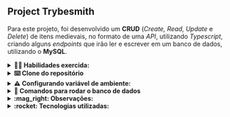 ## Project Trybesmith

Para este projeto, foi desenvolvido um **CRUD** (_Create, Read, Update_ e _Delete_) de itens medievais, no formato de uma _API_, utilizando _Typescript_, criando alguns _endpoints_ que irão ler e escrever em um banco de dados, utilizando o **MySQL**.


<details>
  <summary>
    <strong> 👩‍💻 Habilidades exercida: </strong>
  </summary><br>


  - Declaração de variáveis e funções com tipagens _Typescript_

  - Construição de uma _API Node Express_ utilizando o _Typescript_

  - Aplicação de arquitetura _MSC_ (Camada de Controller e Service)

  - Utilização do bando de dados **MySQL**

  - Criação de endpoints no padrão _REST_

</details>


<details>
  <summary>
    <strong> ⌨️ Clone do repositório </strong>
  </summary><br>
  
  1. Clone o repositório
    - `git clone git@github.com:Adriana-coderstar/Trybesmith.git`
    
  2. Instale as dependências
    - `npm install`
    
 </details>


<details>
  <summary>
    <strong> ⚠ Configurando variável de ambiente: </strong>
  </summary><br>
  
 - Modificar o arquivo env.example para .env
 
 - Alterar DATABASE_URL="mysql://`USER:PASSWORD`@`localhost`:`PORT`/`NAME_DATABASE`"
 </details>
 
 
 
 <details>
  <summary>
    <strong>🏦 Comandos para rodar o banco de dados </strong>
  </summary><br>
  
 - Rodar aplicação com nodemon:
    - `npm run dev`
 
 - Gerar o banco de dados e as migrations 
    - `npx prisma generate`
    - `npx prisma migrate dev`
    
 </details>
 
 
 <details>
  <summary>
    <strong> :mag_right: Observações: </strong>
  </summary><br>
  
  1 - Rota `/products` o endpoint deve receber a seguinte estrutura:

```json
 {
   "name": "Espada longa",
   "amount": "30 peças de ouro"
 }
```

 2 - Rota `/users` o endpoint deve receber a seguinte estrutura:

```json
{
  "username": "string",
  "classe": "string",
  "level": 1,
  "password": "string"
}
```

3 - Rota `/orders` o endpoint deve receber a seguinte estrutura:

```json
 [
  {
    "id": 1,
    "userId": 2,
    "products": [1, 2]
   },
   {
    "id": 2,
    "userId": 2,
    "products": [3, 4]
   }
  ]
 ```

</details>
 
 
 <details>
  <summary>
   <strong> :rocket: Tecnologias utilizadas:</strong>
  </summary><br>
  
<a href="https://nodejs.org" target="_blank" rel="noreferrer"> <img src="https://www.svgrepo.com/show/303266/nodejs-icon-logo.svg" alt="nodejs"       width="40" height="40"/></a>  <a href="https://www.prisma.io/" target="_blank" rel="noreferrer"> <img src="https://www.freelogovectors.net/wp-content/uploads/2022/01/prisma_logo-freelogovectors.net_.png" alt="prisma"  width="40" height="40"/></a> <a href="https://git-scm.com/" target="_blank"   rel="noreferrer"> </a> <a href="https://www.mysql.com/" target="_blank" rel="noreferrer"> <img  src="https://raw.githubusercontent.com/devicons/devicon/master/icons/mysql/mysql-original-wordmark.svg" alt="mysql" width="40" height="40"/> <a   href="https://www.typescriptlang.org/" target="_blank" rel="noreferrer"> <img   src="https://raw.githubusercontent.com/devicons/devicon/master/icons/typescript/typescript-original.svg" alt="typescript" width="40" height="40"/> 
 
 </details>

